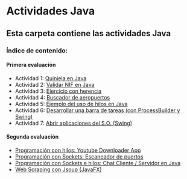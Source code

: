 # Actividades Java

## Esta carpeta contiene las actividades Java

### Índice de contenido:

#### Primera evaluación

- Actividad 1: [Quiniela en Java](https://github.com/sergiosabater/PSP/blob/master/Actividades%20Java/Quiniela/Quiniela.java)
- Actividad 2: [Validar NIF en Java](https://github.com/sergiosabater/PSP/blob/master/Actividades%20Java/ValidarNIF/ValidarNIF.java)
- Actividad 3: [Ejercicio con herencia](https://github.com/sergiosabater/PSP/tree/master/Actividades%20Java/EjercicioConHerencia)
- Actividad 4: [Buscador de aeropuertos](https://github.com/sergiosabater/PSP/tree/master/Actividades%20Java/BuscadorAeropuertos)
- Actividad 5: [Ejemplo del uso de hilos en Java](https://github.com/sergiosabater/PSP/tree/master/Actividades%20Java/EjemploHilos)
- Actividad 6: [Desarrollar una barra de tareas (con ProcessBuilder y Swing)](https://github.com/sergiosabater/PSP/tree/master/Actividades%20Java/BarraTareas)
- Actividad 7: [Abrir aplicaciones del S.O. (Swing)](https://github.com/sergiosabater/PSP/tree/master/Actividades%20Java/AbrirAplicacionesSO)

#### Segunda evaluación

- [Programación con hilos: Youtube Downloader App](https://github.com/sergiosabater/PSP/tree/master/Actividades%20Java/YouTubeDownloader)
- [Programación con Sockets: Escaneador de puertos](https://github.com/sergiosabater/PSP/tree/master/Actividades%20Java/YouTubeDownloader)
- [Programación con Sockets e hilos: Chat Cliente / Servidor en Java](https://github.com/sergiosabater/PSP/tree/master/Actividades%20Java/YouTubeDownloader)
- [Web Scraping con Jsoup (JavaFX)](https://github.com/sergiosabater/PSP/tree/master/Actividades%20Java/YouTubeDownloader)


